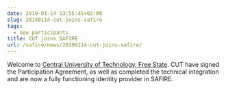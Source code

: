 ```yaml
---
date: 2019-01-14 13:55:45+02:00
slug: 20190114-cut-joins-safire
tags:
  - new participants
title: CUT joins SAFIRE
url: /safire/news/20190114-cut-joins-safire/
---
```


Welcome to [Central University of Technology, Free State](https://www.cut.ac.za/). CUT have signed the Participation Agreement, as well as completed the technical integration and are now a fully functioning identity provider in SAFIRE.

